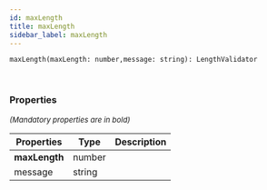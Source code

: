 ```yaml
---
id: maxLength
title: maxLength
sidebar_label: maxLength
---
```


```tsx
maxLength(maxLength: number,message: string): LengthValidator
```
<br/>



### Properties

<font size="2"><i>(Mandatory properties are in bold)</i></font>

| Properties | Type | Description |
| --------- | ---- | ----------- |
| **maxLength** | number |  |
| message | string |  |
